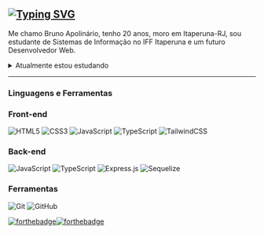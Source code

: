 [![Typing SVG](https://readme-typing-svg.herokuapp.com?font=Fira+Code&size=60&duration=4000&pause=300&color=50C878&center=true&vCenter=true&width=1500&height=150&lines=Bruno+Apolin%C3%A1rio;Estudante+de+Sistemas+de+Informa%C3%A7%C3%A3o)](https://git.io/typing-svg)
---
Me chamo Bruno Apolinário, tenho 20 anos, moro em Itaperuna-RJ, sou estudante de Sistemas de Informação no IFF Itaperuna e um futuro Desenvolvedor Web.

<details>
  <summary>Atualmente estou estudando</summary>
  
  * ReactJS
  * NestJS
</details>

---

### Linguagens e Ferramentas
### Front-end

![HTML5](https://img.shields.io/badge/html5-%23E34F26.svg?style=for-the-badge&logo=html5&logoColor=white)
![CSS3](https://img.shields.io/badge/css3-%231572B6.svg?style=for-the-badge&logo=css3&logoColor=white)
![JavaScript](https://img.shields.io/badge/javascript-%23323330.svg?style=for-the-badge&logo=javascript&logoColor=%23F7DF1E)
![TypeScript](https://img.shields.io/badge/typescript-%23007ACC.svg?style=for-the-badge&logo=typescript&logoColor=white)
![TailwindCSS](https://img.shields.io/badge/tailwindcss-%2338B2AC.svg?style=for-the-badge&logo=tailwind-css&logoColor=white)

### Back-end

![JavaScript](https://img.shields.io/badge/javascript-%23323330.svg?style=for-the-badge&logo=javascript&logoColor=%23F7DF1E)
![TypeScript](https://img.shields.io/badge/typescript-%23007ACC.svg?style=for-the-badge&logo=typescript&logoColor=white)
![Express.js](https://img.shields.io/badge/express.js-%23404d59.svg?style=for-the-badge&logo=express&logoColor=%2361DAFB)
![Sequelize](https://img.shields.io/badge/Sequelize-52B0E7?style=for-the-badge&logo=Sequelize&logoColor=white)

### Ferramentas

![Git](https://img.shields.io/badge/git-%23F05033.svg?style=for-the-badge&logo=git&logoColor=white)
![GitHub](https://img.shields.io/badge/github-%23121011.svg?style=for-the-badge&logo=github&logoColor=white)

[![forthebadge](https://forthebadge.com/images/badges/not-a-bug-a-feature.svg)](https://forthebadge.com)[![forthebadge](https://forthebadge.com/images/badges/built-with-love.svg)](https://forthebadge.com)
